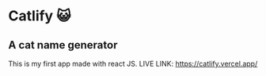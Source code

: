 # Catlify 😺

## A cat name generator

This is my first app made with react JS.
LIVE LINK: https://catlify.vercel.app/
